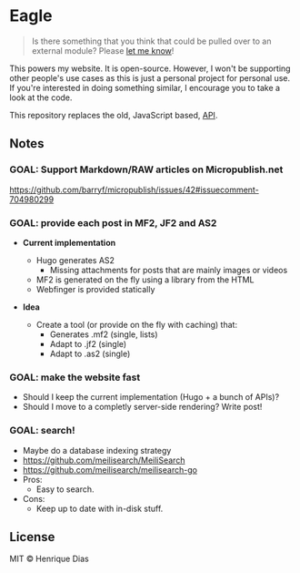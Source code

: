 # Eagle

> Is there something that you think that could be pulled over to an external module?
> Please [let me know](https://github.com/hacdias/eagle-go/issues/new)!

This powers my website. It is open-source. However, I won't be supporting other people's use
cases as this is just a personal project for personal use. If you're interested in doing
something similar, I encourage you to take a look at the code.

This repository replaces the old, JavaScript based, [API](https://github.com/hacdias/eagle-js).

## Notes

### GOAL: Support Markdown/RAW articles on Micropublish.net

https://github.com/barryf/micropublish/issues/42#issuecomment-704980299

### GOAL: provide each post in MF2, JF2 and AS2

- **Current implementation**
  - Hugo generates AS2
    - Missing attachments for posts that are mainly images or videos
  - MF2 is generated on the fly using a library from the HTML
  - Webfinger is provided statically

- **Idea**
  - Create a tool (or provide on the fly with caching) that:
    - Generates .mf2 (single, lists)
    - Adapt to .jf2 (single)
    - Adapt to .as2 (single)

### GOAL: make the website fast

- Should I keep the current implementation (Hugo + a bunch of APIs)?
- Should I move to a completly server-side rendering? Write post!

### GOAL: search!

- Maybe do a database indexing strategy
- https://github.com/meilisearch/MeiliSearch
- https://github.com/meilisearch/meilisearch-go
- Pros:
  - Easy to search.
- Cons:
  - Keep up to date with in-disk stuff.

## License

MIT © Henrique Dias
